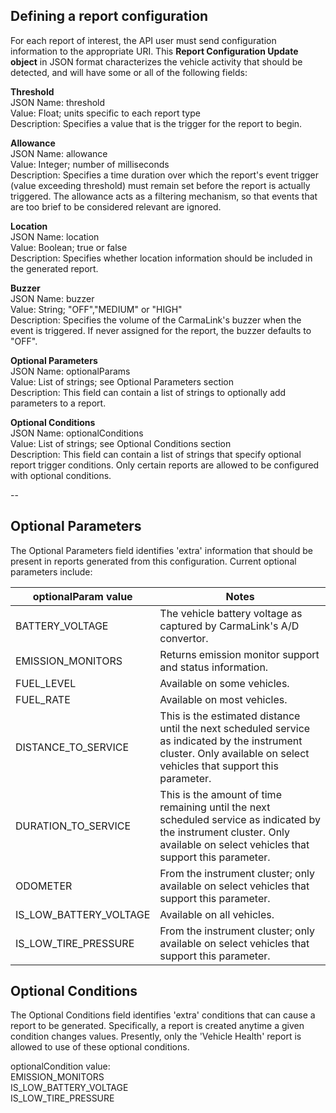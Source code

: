 <h2>Defining a report configuration</h2>  
For each report of interest, the API user must send configuration information to the appropriate URI. This <b>Report Configuration Update object</b> in JSON format characterizes the vehicle activity that should be detected, and will have some or all of the following fields:  

**Threshold**  
JSON Name: threshold  
Value: Float; units specific to each report type  
Description: Specifies a value that is the trigger for the report to begin.  

**Allowance**  
JSON Name: allowance  
Value: Integer; number of milliseconds  
Description: Specifies a time duration over which the report's event trigger (value exceeding threshold) must remain set before the report is actually triggered. The allowance acts as a filtering mechanism, so that events that are too brief to be considered relevant are ignored.  

**Location**  
JSON Name: location  
Value: Boolean; true or false  
Description: Specifies whether location information should be included in the generated report.  

**Buzzer**  
JSON Name: buzzer  
Value: String; "OFF","MEDIUM" or "HIGH"  
Description: Specifies the volume of the CarmaLink's buzzer when the event is triggered. If never assigned for the report, the buzzer defaults to "OFF".  

**Optional Parameters**  
JSON Name: optionalParams  
Value: List of strings; see Optional Parameters section  
Description: This field can contain a list of strings to optionally add parameters to a report.  

**Optional Conditions**  
JSON Name: optionalConditions  
Value: List of strings; see Optional Conditions section  
Description: This field can contain a list of strings that specify optional report trigger conditions. Only certain reports are allowed to be configured with optional conditions.  



--
<h2>Optional Parameters</h2>  
The Optional Parameters field identifies 'extra' information that should be present in reports generated from this configuration. Current optional parameters include:  

optionalParam value | Notes
--------------------|-------
BATTERY_VOLTAGE | The vehicle battery voltage as captured by CarmaLink's A/D convertor.  
EMISSION_MONITORS | Returns emission monitor support and status information.  
FUEL_LEVEL | Available on some vehicles.  
FUEL_RATE | Available on most vehicles.
DISTANCE_TO_SERVICE | This is the estimated distance until the next scheduled service as indicated by the instrument cluster. Only available on select vehicles that support this parameter.  
DURATION_TO_SERVICE | This is the amount of time remaining until the next scheduled service as indicated by the instrument cluster. Only available on select vehicles that support this parameter.  
ODOMETER | From the instrument cluster; only available on select vehicles that support this parameter.  
IS_LOW_BATTERY_VOLTAGE | Available on all vehicles.  
IS_LOW_TIRE_PRESSURE | From the instrument cluster; only available on select vehicles that support this parameter.  

<h2>Optional Conditions</h2>  
The Optional Conditions field identifies 'extra' conditions that can cause a report to be generated. Specifically, a report is created anytime a given condition changes values. Presently, only the 'Vehicle Health' report is allowed to use of these optional conditions.  

optionalCondition value:  
EMISSION_MONITORS  
IS_LOW_BATTERY_VOLTAGE  
IS_LOW_TIRE_PRESSURE  
